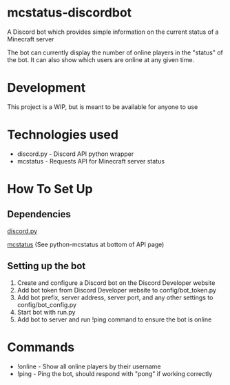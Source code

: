 # mcstatus-discordbot
A Discord bot which provides simple information on the current status of a Minecraft server

The bot can currently display the number of online players in the "status" of the bot. It can also show which users are online at any given time.

# Development
This project is a WIP, but is meant to be available for anyone to use

# Technologies used
- discord.py - Discord API python wrapper
- mcstatus - Requests API for Minecraft server status

# How To Set Up
## Dependencies
[discord.py](https://discordpy.readthedocs.io/en/stable/)

[mcstatus](https://mcstatus.io/docs) (See python-mcstatus at bottom of API page)

## Setting up the bot
1. Create and configure a Discord bot on the Discord Developer website
2. Add bot token from Discord Developer website to config/bot_token.py
3. Add bot prefix, server address, server port, and any other settings to config/bot_config.py
4. Start bot with run.py
5. Add bot to server and run !ping command to ensure the bot is online

# Commands
- !online - Show all online players by their username
- !ping - Ping the bot, should respond with "pong" if working correctly

